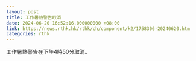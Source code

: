 ```yaml
---
layout: post
title: 工作暑熱警告取消
date: 2024-06-20 16:52:16.000000000 +08:00
link: https://news.rthk.hk/rthk/ch/component/k2/1758306-20240620.htm
categories: rthk
---
```


工作暑熱警告在下午4時50分取消。
